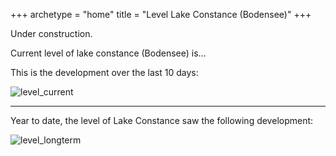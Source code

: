 +++
archetype = "home"
title = "Level Lake Constance (Bodensee)"
+++

Under construction.

Current level of lake constance (Bodensee) is...

This is the development over the last 10 days:

![level_current](https://pegel-konstanz-for-website.s3.eu-central-1.amazonaws.com/graph/EN/current_EN.png)

---

Year to date, the level of Lake Constance saw the following development:

![level_longterm](https://pegel-konstanz-for-website.s3.eu-central-1.amazonaws.com/graph/EN/longterm_EN.png)

